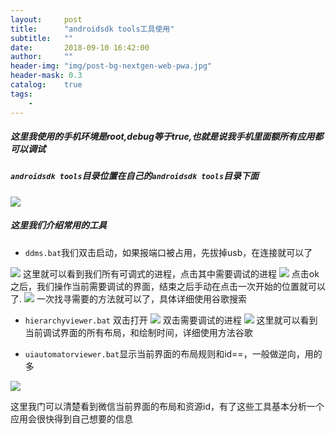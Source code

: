 ```yaml
---
layout:     post
title:      "androidsdk tools工具使用"
subtitle:   ""
date:       2018-09-10 16:42:00
author:     ""
header-img: "img/post-bg-nextgen-web-pwa.jpg"
header-mask: 0.3
catalog:    true
tags:
    - 
---
```


##### 这里我使用的手机环境是root,debug等于true,也就是说我手机里面额所有应用都可以调试

##### `androidsdk tools`目录位置在自己的`androidsdk tools`目录下面
![](http://ww1.sinaimg.cn/large/9f723435ly1fv5b732htxj20qg0hsq4u.jpg)


##### 这里我们介绍常用的工具

- `ddms.bat`我们双击启动，如果报端口被占用，先拔掉usb，在连接就可以了

![](http://ww1.sinaimg.cn/large/9f723435ly1fv5bae63g2j21300jojt0.jpg)
这里就可以看到我们所有可调式的进程，点击其中需要调试的进程
![](http://ww1.sinaimg.cn/large/9f723435ly1fv5bbtcg8ej20vs0e60u8.jpg)
点击ok之后，我们操作当前需要调试的界面，结束之后手动在点击一次开始的位置就可以了.
![](http://ww1.sinaimg.cn/large/9f723435ly1fv5beaaawnj20yr0m83zy.jpg)
一次找寻需要的方法就可以了，具体详细使用谷歌搜索

- `hierarchyviewer.bat` 双击打开
![](http://ww1.sinaimg.cn/large/9f723435ly1fv5bfw2nx5j20zl0j83z8.jpg)
双击需要调试的进程
![](http://ww1.sinaimg.cn/large/9f723435ly1fv5bj2w9vej20yw0li40z.jpg)
这里就可以看到当前调试界面的所有布局，和绘制时间，详细使用方法谷歌


- `uiautomatorviewer.bat`显示当前界面的布局规则和id==，一般做逆向，用的多

![](http://ww1.sinaimg.cn/large/9f723435ly1fv5bmt4ol6j212z0mkwgl.jpg)

这里我门可以清楚看到微信当前界面的布局和资源id，有了这些工具基本分析一个应用会很快得到自己想要的信息